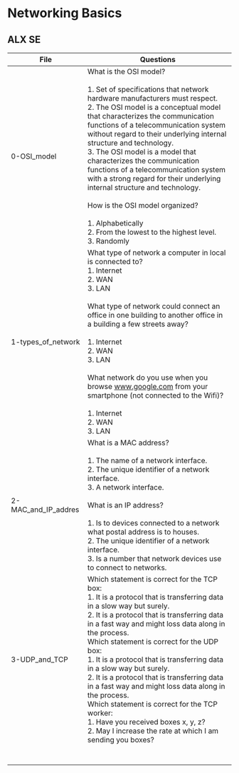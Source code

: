 # Networking Basics
## ALX SE

|File | Questions |
|---- | --------- |
| 0-OSI_model | What is the OSI model?<br /><br />1. Set of specifications that network hardware manufacturers must respect.<br />2. The OSI model is a conceptual model that characterizes the communication functions of a telecommunication system without regard to their underlying internal structure and technology.<br />3. The OSI model is a model that characterizes the communication functions of a telecommunication system with a strong regard for their underlying internal structure and technology.<br /><br />How is the OSI model organized?<br /><br />1. Alphabetically<br />2. From the lowest to the highest level.<br />3. Randomly |
| 1-types_of_network | What type of network a computer in local is connected to?<br />1. Internet<br />2. WAN<br />3. LAN<br /><br />What type of network could connect an office in one building to another office in a building a few streets away?<br /><br />1. Internet<br />2. WAN<br />3. LAN<br /><br />What network do you use when you browse www.google.com from your smartphone (not connected to the Wifi)?<br /><br />1. Internet<br />2. WAN<br />3. LAN |
| 2-MAC_and_IP_addres | What is a MAC address?<br /><br />1. The name of a network interface.<br />2. The unique identifier of a network interface.<br />3. A network interface.<br /><br />What is an IP address?<br /><br />1. Is to devices connected to a network what postal address is to houses.<br />2. The unique identifier of a network interface.<br />3. Is a number that network devices use to connect to networks. |
| 3-UDP_and_TCP | Which statement is correct for the TCP box:<br />1. It is a protocol that is transferring data in a slow way but surely.<br />2. It is a protocol that is transferring data in a fast way and might loss data along in the process.<br />Which statement is correct for the UDP box:<br />1. It is a protocol that is transferring data in a slow way but surely.<br />2. It is a protocol that is transferring data in a fast way and might loss data along in the process.<br />Which statement is correct for the TCP worker:<br />1. Have you received boxes x, y, z?<br />2. May I increase the rate at which I am sending you boxes? |
| | |
| | |
| | |
| | |
| | |
| | |
| | |
